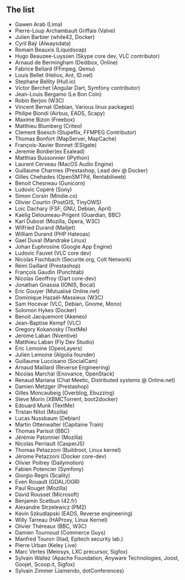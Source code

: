 The list
--------

- Gawen Arab (Lima)
- Pierre-Loup Archambault Griffais (Valve)
- Julien Barbier (while42, Docker)
- Cyril Baÿ (Alwaysdata)
- Romain Beauxis (Liquidsoap)
- Hugo Beauzee-Luyssen (Skype core dev, VLC contributor)
- Arnaud de Bermingham (Dedibox, Online)
- Fabrice Bellard (FFmpeg, Qemu)
- Louis Bellet (Helios, Ant, ID.net)
- Stephane Bellity (Hull.io)
- Victor Berchet (Angular Dart, Symfony contributor)
- Jean-Louis Bergamo (Le Bon Coin)
- Robin Berjon (W3C)
- Vincent Bernat (Debian, Various linux packages)
- Philipe Biondi (Airbus, EADS, Scapy)
- Maxime Bizon (Freebox)
- Matthieu Blumberg (Criteo)
- Clement Boesch (Stupeflix, FFMPEG Contributor)
- Thomas Bonfort (MapServer, MapCache)
- François-Xavier Bonnet (ESIgate)
- Jeremie Bordier(ex Exalead)
- Matthias Bussonnier (IPython)
- Laurent Cerveau (MacOS Audio Engine)
- Guillaume Charmes (Prestashop, Lead dev @ Docker)
- Gilles Chehades (OpenSMTPd, Rentabiliweb)
- Benoit Chesneau (Gunicorn)
- Ludovic Copéré (Sony)
- Simon Corsin (Mindie.co)
- Olivier Courtin (PostGIS, TinyOWS)
- Loic Dachary (FSF, GNU, Debian, April)
- Kaelig Deloumeau-Prigent (Guardian, BBC)
- Karl Dubost (Mozilla, Opera, W3C)
- Wilfried Durand (Mailjet)
- William Durand (PHP Hateoas)
- Gael Duval (Mandrake Linux)
- Johan Euphrosine (Google App Engine)
- Ludovic Fauvet (VLC core dev)
- Nicolas Fischbach (Securite.org, Colt Network)
- Remi Gaillard (Prestashop)
- François Gaudin (Punchtab)
- Nicolas Geoffroy (Dart core-dev)
- Jonathan Gnassia (IONIS, Bocal)
- Eric Gouyer (Mutualisé Online.net)
- Dominique Hazaël-Massieux (W3C)
- Sam Hocevar (VLC, Debian, Gnome, Mono)
- Solomon Hykes (Docker)
- Benoit Jacquemont (Akeneo)
- Jean-Baptise Kempf (VLC)
- Gregory Kokanosky (TextMe)
- Jerome Laban (Nventive)
- Matthieu Laban (Fly Dev Studio)
- Éric Lemoine (OpenLayers)
- Julien Lemoine (Algolia founder)
- Guillaume Luccisano (SocialCam)
- Arnaud Maillard (Reverse Engineering)
- Nicolas Marchal (Enovance, OpenStack)
- Renaud Mariana (Chat Meetic, Distributed systems @ Online.net)
- Damien Metzger (Prestashop)
- Gilles Moncaubeig (Overblog, Ebuzzing)
- Steve Morin (XBMCTorrent, boot2docker)
- Edouard Munk (TextMe)
- Tristan Nitot (Mozilla)
- Lucas Nussbaum (Debian)
- Martin Ottenwalter (Capitaine Train)
- Thomas Parisot (BBC)
- Jérémie Patonnier (Mozilla)
- Nicolas Perriault (CasperJS)
- Thomas Petazzoni (Buildroot, Linux kernel)
- Jérome Petazzoni (Docker core-dev)
- Olivier Poitrey (Dailymotion)
- Fabien Potencier (Symfony)
- Giorgio Regni (Scality)
- Even Rouault (GDAL/OGR)
- Paul Rouget (Mozilla)
- David Rousset (Microsoft)
- Benjamin Scetbun (42.fr)
- Alexandre Strzelewicz (PM2)
- Kevin Szkudlapski (EADS, Reverse engineering)
- Willy Tarreau (HAProxy, Linux Kernel)
- Olivier Théreaux (BBC, W3C)
- Damien Tournoud  (Commerce Guys)
- Manfred Touron (Iliad, Epitech security lab.)
- Pierre Urban (Keley Live)
- Marc Vertes (Meiosys, LXC precursor, Sigfox)
- Sylvain Wallez (Apache Foundation, Anyware Technologies, Joost, Goojet, Scoop.it, Sigfox)
- Sylvain Zimmer (Jamendo, dotConferences)
